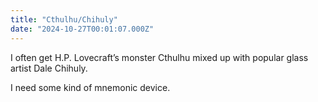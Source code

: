 ```yaml
---
title: "Cthulhu/Chihuly"
date: "2024-10-27T00:01:07.000Z"
---
```


I often get H.P. Lovecraft’s monster Cthulhu mixed up with popular glass artist Dale Chihuly.

I need some kind of mnemonic device.
